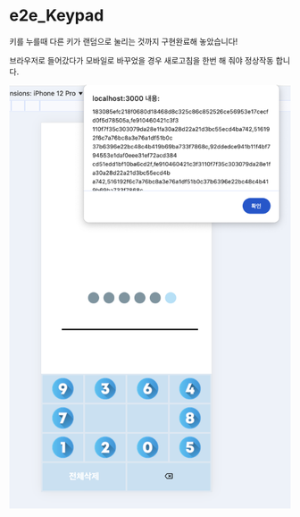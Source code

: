 # e2e_Keypad

키를 누를때 다른 키가 랜덤으로 눌리는 것까지 구현완료해 놓았습니다!

브라우저로 들어갔다가 모바일로 바꾸었을 경우 새로고침을 한번 해 줘야 정상작동 합니다.

![image.png](image.png)

